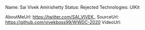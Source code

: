 Name: Sai Vivek Amirishetty
Status: Rejected
Technologies: UIKit

AboutMeUrl: https://twitter.com/SAI_VIVEK_
SourceUrl: https://github.com/vivekboss99/WWDC-2020
VideoUrl: 

<!---
EXAMPLE
Name: John Appleseed
Status: Submitted <or> Winner <or> Distinguished <or> Rejected
Technologies: SwiftUI, RealityKit, CoreGraphic

AboutMeUrl: https://linkedin.com/in/johnappleseed
SourceUrl: https://github.com/johnappleseed/wwdc2025
VideoUrl: https://youtu.be/ABCDE123456
-->
